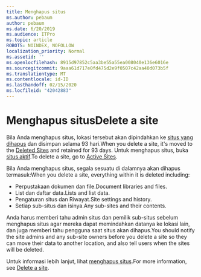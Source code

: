 ```yaml
---
title: Menghapus situs
ms.author: pebaum
author: pebaum
ms.date: 6/20/2019
ms.audience: ITPro
ms.topic: article
ROBOTS: NOINDEX, NOFOLLOW
localization_priority: Normal
ms.assetid: ''
ms.openlocfilehash: 8915d97852c5aa3be55a55ea008040e136e6016e
ms.sourcegitcommit: 9aaa61d717e0fd475d2e9f0507c42aa40d073b5f
ms.translationtype: MT
ms.contentlocale: id-ID
ms.lasthandoff: 02/15/2020
ms.locfileid: "42042883"
---
```

# <a name="delete-a-site"></a><span data-ttu-id="23c32-102">Menghapus situs</span><span class="sxs-lookup"><span data-stu-id="23c32-102">Delete a site</span></span>

<span data-ttu-id="23c32-103">Bila Anda menghapus situs, lokasi tersebut akan dipindahkan ke [situs yang dihapus](https://admin.microsoft.com/sharepoint?page=recyclebin&modern=true) dan disimpan selama 93 hari.</span><span class="sxs-lookup"><span data-stu-id="23c32-103">When you delete a site, it's moved to the [Deleted Sites](https://admin.microsoft.com/sharepoint?page=recyclebin&modern=true) and retained for 93 days.</span></span> <span data-ttu-id="23c32-104">Untuk menghapus situs, buka [situs aktif](https://admin.microsoft.com/sharepoint?page=sitemanagement&modern=true).</span><span class="sxs-lookup"><span data-stu-id="23c32-104">To delete a site, go to [Active Sites](https://admin.microsoft.com/sharepoint?page=sitemanagement&modern=true).</span></span> 

<span data-ttu-id="23c32-105">Bila Anda menghapus situs, segala sesuatu di dalamnya akan dihapus termasuk:</span><span class="sxs-lookup"><span data-stu-id="23c32-105">When you delete a site, everything within it is deleted including:</span></span>

- <span data-ttu-id="23c32-106">Perpustakaan dokumen dan file.</span><span class="sxs-lookup"><span data-stu-id="23c32-106">Document libraries and files.</span></span>
- <span data-ttu-id="23c32-107">List dan daftar data.</span><span class="sxs-lookup"><span data-stu-id="23c32-107">Lists and list data.</span></span>
- <span data-ttu-id="23c32-108">Pengaturan situs dan Riwayat.</span><span class="sxs-lookup"><span data-stu-id="23c32-108">Site settings and history.</span></span>
- <span data-ttu-id="23c32-109">Setiap sub-situs dan isinya.</span><span class="sxs-lookup"><span data-stu-id="23c32-109">Any sub-sites and their contents.</span></span>

<span data-ttu-id="23c32-110">Anda harus memberi tahu admin situs dan pemilik sub-situs sebelum menghapus situs agar mereka dapat memindahkan datanya ke lokasi lain, dan juga memberi tahu pengguna saat situs akan dihapus.</span><span class="sxs-lookup"><span data-stu-id="23c32-110">You should notify the site admins and any sub-site owners before you delete a site so they can move their data to another location, and also tell users when the sites will be deleted.</span></span>

<span data-ttu-id="23c32-111">Untuk informasi lebih lanjut, lihat [menghapus situs](https://docs.microsoft.com/sharepoint/delete-site-collection).</span><span class="sxs-lookup"><span data-stu-id="23c32-111">For more information, see [Delete a site](https://docs.microsoft.com/sharepoint/delete-site-collection).</span></span>
